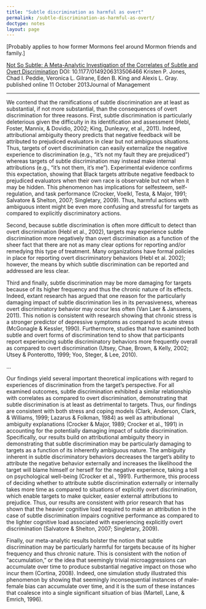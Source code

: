 ```yaml
---
title: "Subtle discrimination as harmful as overt"
permalink: /subtle-discrimination-as-harmful-as-overt/
doctype: notes
layout: page
---
```


[Probably applies to how former Mormons feel around Mormon friends and family.] 

[Not So Subtle: A Meta-Analytic Investigation of the Correlates of Subtle and Overt Discrimination](https://www.researchgate.net/publication/274064738_Not_So_Subtle_A_Meta-Analytic_Investigation_of_the_Correlates_of_Subtle_and_Overt_Discrimination) DOI: 10.1177/0149206313506466   Kristen P. Jones, Chad I. Peddie, Veronica L. Gilrane, Eden B. King and Alexis L. Gray.  published online 11 October 2013Journal of Management

---

We contend that the ramifications of subtle discrimination are at least as substantial, if not more substantial, than the consequences of overt discrimination for three reasons. First, subtle discrimination is particularly deleterious given the difficulty in its identification and assessment (Hebl, Foster, Mannix, & Dovidio, 2002; King, Dunleavy, et al., 2011). Indeed, attributional ambiguity theory predicts that negative feedback will be attributed to prejudiced evaluators in clear but not ambiguous situations. Thus, targets of overt discrimination can easily externalize the negative experience to discrimination (e.g., “it’s not my fault they are prejudiced”) whereas targets of subtle discrimination may instead make internal attributions (e.g., “it’s not them, it’s me”). Experimental evidence confirms this expectation, showing that Black targets attribute negative feedback to prejudiced evaluators when their own race is observable but not when it may be hidden. This phenomenon has implications for selfesteem, self-regulation, and task performance (Crocker, Voelkl, Testa, & Major, 1991; Salvatore & Shelton, 2007; Singletary, 2009). Thus, harmful actions with ambiguous intent might be even more confusing and stressful for targets as compared to explicitly discriminatory actions.

Second, because subtle discrimination is often more difficult to detect than overt discrimination (Hebl et al., 2002), targets may experience subtle discrimination more negatively than overt discrimination as a function of the sheer fact that there are not as many clear options for reporting and/or remedying this type of treatment. Many organizations have formal policies in place for reporting overt discriminatory behaviors (Hebl et al. 2002); however, the means by which subtle discrimination can be reported and addressed are less clear.

Third and finally, subtle discrimination may be more damaging for targets because of its higher frequency and thus the chronic nature of its effects. Indeed, extant research has argued that one reason for the particularly damaging impact of subtle discrimination lies in its pervasiveness, whereas overt discriminatory behavior may occur less often (Van Laer & Janssens, 2011). This notion is consistent with research showing that chronic stress is a stronger predictor of depressive symptoms as compared to acute stress (McGonagle & Kessler, 1990). Furthermore, studies that have examined both subtle and overt forms of discrimination tend to show that participants report experiencing subtle discriminatory behaviors more frequently overall as compared to overt discrimination (Utsey, Chae, Brown, & Kelly, 2002; Utsey & Ponterotto, 1999; Yoo, Steger, & Lee, 2010).

...

Our findings yield several important theoretical implications with regard to experiences of discrimination from the target’s perspective. For all examined outcomes, subtle discrimination exhibited a similar relationship with correlates as compared to overt discrimination, demonstrating that subtle discrimination is at least as detrimental to targets. Thus, our findings are consistent with both stress and coping models (Clark, Anderson, Clark, & Williams, 1999; Lazarus & Folkman, 1984) as well as attributional ambiguity explanations (Crocker & Major, 1989; Crocker et al., 1991) in accounting for the potentially damaging impact of subtle discrimination. Specifically, our results build on attributional ambiguity theory in demonstrating that subtle discrimination may be particularly damaging to targets as a function of its inherently ambiguous nature. The ambiguity inherent in subtle discriminatory behaviors decreases the target’s ability to attribute the negative behavior externally and increases the likelihood the target will blame himself or herself for the negative experience, taking a toll on psychological well-being (Crocker et al., 1991). Furthermore, this process of deciding whether to attribute subtle discrimination externally or internally takes more time as compared to situations of explicitly overt discrimination, which enable targets to make quicker, easier external attributions to prejudice. Thus, our results are consistent with prior research that has shown that the heavier cognitive load required to make an attribution in the case of subtle discrimination impairs cognitive performance as compared to the lighter cognitive load associated with experiencing explicitly overt discrimination (Salvatore & Shelton, 2007; Singletary, 2009).

Finally, our meta-analytic results bolster the notion that subtle discrimination may be particularly harmful for targets because of its higher frequency and thus chronic nature. This is consistent with the notion of “accumulation,” or the idea that seemingly trivial microaggressions can accumulate over time to produce substantial negative impact on those who incur them (Cortina, 2008). Indeed, one simulation study illustrated this phenomenon by showing that seemingly inconsequential instances of male-female bias can accumulate over time, and it is the sum of these instances that coalesce into a single significant situation of bias (Martell, Lane, & Emrich, 1996).
